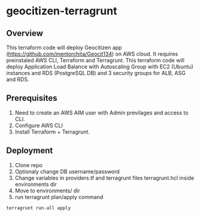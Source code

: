 # geocitizen-terragrunt

## Overview

This terraform code will deploy Geocitizen app (https://github.com/mentorchita/Geocit134) on AWS cloud. It requires preinstaled AWS CLI, Terraform and Terragrunt. This terraform code will deploy Application Load Balance with Autoscaling Group with EC2 (Ubuntu) instances and RDS (PostgreSQL DB) and 3 security groups for ALB, ASG and RDS.

## Prerequisites

1. Need to create an AWS AIM user with Admin previlages and access to CLI. 
2. Configure AWS CLI
3. Install Terraform + Terragrunt.

## Deployment
1. Clone repo
2. Optionaly change DB username/password
3. Change variables in providers.tf and terragrunt files terragrunt.hcl inside environments dir
4. Move to environments/<region> dir
5. run terragrunt plan/apply command
```
terragrunt run-all apply
```
